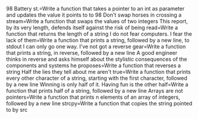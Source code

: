 98 Battery st.=Write a function that takes a pointer to an int as parameter and updates the value it points to to 98
Don't swap horses in crossing a stream=Write a function that swaps the values of two integers
This report, by its very length, defends itself against the risk of being read=Write a function that returns the length of a string
I do not fear computers. I fear the lack of them=Write a function that prints a string, followed by a new line, to stdout
I can only go one way. I've not got a reverse gear=Write a function that prints a string, in reverse, followed by a new line
A good engineer thinks in reverse and asks himself about the stylistic consequences of the components and systems he proposes=Write a function that reverses a string
Half the lies they tell about me aren't true=Write a function that prints every other character of a string, starting with the first character, followed by a new line
Winning is only half of it. Having fun is the other half=Write a function that prints half of a string, followed by a new line
Arrays are not pointers=Write a function that prints n elements of an array of integers, followed by a new line
strcpy=Write a function that copies the string pointed to by src

